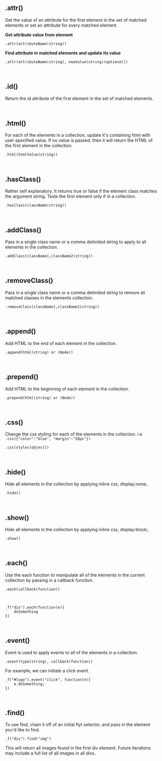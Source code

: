 ## .attr() ##
Get the value of an attribute for the first element in the set of matched elements or set an attribute for every matched element.

**Get attribute value from element**

    .attr(attributeName(string))

**Find attribute in matched elements and update its value**

    .attr(attributeName(string), newValue(string)(optional))
   
<br/>

## .id() ##
Return the id attribute of the first element in the set of matched elements.

<br/>

## .html() ##
For each of the elements in a collection, update it's containing html with user specified value. If no value is passed, then it will return the HTML of the first element in the collection.

	.html(htmlValue(string))

<br/>

## .hasClass() ##
Rather self explanatory. It returns true or false if the element class matches the argument string. Tests the first element only if in a collection. 

	.hasClass(className(string))

<br/>

## .addClass() ##
Pass in a single class name or a comma delimited string to apply to all elements in the collection. 

	.addClass(className1,className2(string))

<br/>

## .removeClass() ##
Pass in a single class name or a comma delimited string to remove all matched classes in the elements collection. 

	.removeClass(className1,className2(string))

<br/>

## .append() ##
Add HTML to the end of each element in the collection. 

	.append(html(string) or (Node))

<br/>

## .prepend() ##
Add HTML to the beginning of each element in the collection. 

	.prepend(html(string) or (Node))

<br/>

## .css() ##
Change the css styling for each of the elements in the collection. i.e ```.css({"color":"blue", "margin":"20px"})```

	.css(styles(object))

<br/>

## .hide() ##
Hide all elements in the collection by applying inline css, display:none;.

	.hide()

<br/>

## .show() ##
Hide all elements in the collection by applying inline css, display:block;.

	.show()

<br/>

## .each() ##
Use the each function to manipulate all of the elements in the current collection by passing in a callback function.

	.each(callback(function))

<br/>

	_f("div").each(function(e){
		doSomething
	})

<br/>

## .event() ##
Event is used to apply events to all of the elements in a collection.

	.event(type(string), callback(function))

For example, we can initiate a click event.

	_f("#logo").event("click", function(e){
		e.doSomething;
	})

<br/>

## .find() ##
To use find, chain it off of an initial flyt selector, and pass in the element you'd like to find.

	_f("div").find("img")

This will return all images found in the first div element. Future iterations may include a full list of all images in all divs. 